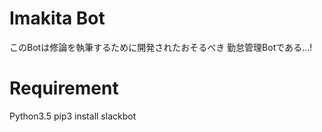 # Imakita Bot
このBotは修論を執筆するために開発されたおそるべき
勤怠管理Botである...!
# Requirement
Python3.5
pip3 install slackbot
